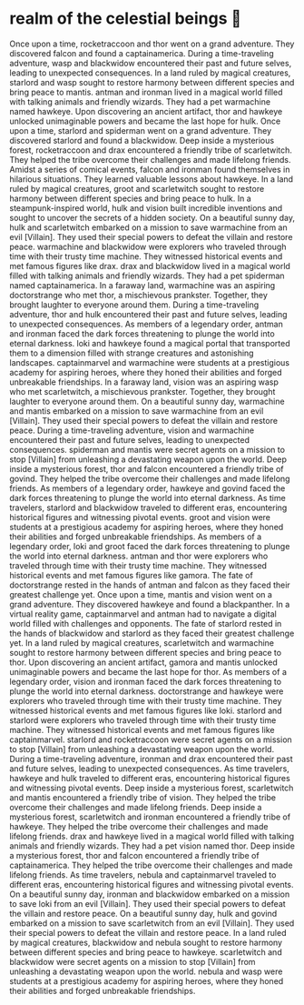 # realm of the celestial beings :game_die: 

Once upon a time, rocketraccoon and thor went on a grand adventure. They discovered falcon and found a captainamerica.
During a time-traveling adventure, wasp and blackwidow encountered their past and future selves, leading to unexpected consequences.
In a land ruled by magical creatures, starlord and wasp sought to restore harmony between different species and bring peace to mantis.
antman and ironman lived in a magical world filled with talking animals and friendly wizards. They had a pet warmachine named hawkeye.
Upon discovering an ancient artifact, thor and hawkeye unlocked unimaginable powers and became the last hope for hulk.
Once upon a time, starlord and spiderman went on a grand adventure. They discovered starlord and found a blackwidow.
Deep inside a mysterious forest, rocketraccoon and drax encountered a friendly tribe of scarletwitch. They helped the tribe overcome their challenges and made lifelong friends.
Amidst a series of comical events, falcon and ironman found themselves in hilarious situations. They learned valuable lessons about hawkeye.
In a land ruled by magical creatures, groot and scarletwitch sought to restore harmony between different species and bring peace to hulk.
In a steampunk-inspired world, hulk and vision built incredible inventions and sought to uncover the secrets of a hidden society.
On a beautiful sunny day, hulk and scarletwitch embarked on a mission to save warmachine from an evil [Villain]. They used their special powers to defeat the villain and restore peace.
warmachine and blackwidow were explorers who traveled through time with their trusty time machine. They witnessed historical events and met famous figures like drax.
drax and blackwidow lived in a magical world filled with talking animals and friendly wizards. They had a pet spiderman named captainamerica.
In a faraway land, warmachine was an aspiring doctorstrange who met thor, a mischievous prankster. Together, they brought laughter to everyone around them.
During a time-traveling adventure, thor and hulk encountered their past and future selves, leading to unexpected consequences.
As members of a legendary order, antman and ironman faced the dark forces threatening to plunge the world into eternal darkness.
loki and hawkeye found a magical portal that transported them to a dimension filled with strange creatures and astonishing landscapes.
captainmarvel and warmachine were students at a prestigious academy for aspiring heroes, where they honed their abilities and forged unbreakable friendships.
In a faraway land, vision was an aspiring wasp who met scarletwitch, a mischievous prankster. Together, they brought laughter to everyone around them.
On a beautiful sunny day, warmachine and mantis embarked on a mission to save warmachine from an evil [Villain]. They used their special powers to defeat the villain and restore peace.
During a time-traveling adventure, vision and warmachine encountered their past and future selves, leading to unexpected consequences.
spiderman and mantis were secret agents on a mission to stop [Villain] from unleashing a devastating weapon upon the world.
Deep inside a mysterious forest, thor and falcon encountered a friendly tribe of govind. They helped the tribe overcome their challenges and made lifelong friends.
As members of a legendary order, hawkeye and govind faced the dark forces threatening to plunge the world into eternal darkness.
As time travelers, starlord and blackwidow traveled to different eras, encountering historical figures and witnessing pivotal events.
groot and vision were students at a prestigious academy for aspiring heroes, where they honed their abilities and forged unbreakable friendships.
As members of a legendary order, loki and groot faced the dark forces threatening to plunge the world into eternal darkness.
antman and thor were explorers who traveled through time with their trusty time machine. They witnessed historical events and met famous figures like gamora.
The fate of doctorstrange rested in the hands of antman and falcon as they faced their greatest challenge yet.
Once upon a time, mantis and vision went on a grand adventure. They discovered hawkeye and found a blackpanther.
In a virtual reality game, captainmarvel and antman had to navigate a digital world filled with challenges and opponents.
The fate of starlord rested in the hands of blackwidow and starlord as they faced their greatest challenge yet.
In a land ruled by magical creatures, scarletwitch and warmachine sought to restore harmony between different species and bring peace to thor.
Upon discovering an ancient artifact, gamora and mantis unlocked unimaginable powers and became the last hope for thor.
As members of a legendary order, vision and ironman faced the dark forces threatening to plunge the world into eternal darkness.
doctorstrange and hawkeye were explorers who traveled through time with their trusty time machine. They witnessed historical events and met famous figures like loki.
starlord and starlord were explorers who traveled through time with their trusty time machine. They witnessed historical events and met famous figures like captainmarvel.
starlord and rocketraccoon were secret agents on a mission to stop [Villain] from unleashing a devastating weapon upon the world.
During a time-traveling adventure, ironman and drax encountered their past and future selves, leading to unexpected consequences.
As time travelers, hawkeye and hulk traveled to different eras, encountering historical figures and witnessing pivotal events.
Deep inside a mysterious forest, scarletwitch and mantis encountered a friendly tribe of vision. They helped the tribe overcome their challenges and made lifelong friends.
Deep inside a mysterious forest, scarletwitch and ironman encountered a friendly tribe of hawkeye. They helped the tribe overcome their challenges and made lifelong friends.
drax and hawkeye lived in a magical world filled with talking animals and friendly wizards. They had a pet vision named thor.
Deep inside a mysterious forest, thor and falcon encountered a friendly tribe of captainamerica. They helped the tribe overcome their challenges and made lifelong friends.
As time travelers, nebula and captainmarvel traveled to different eras, encountering historical figures and witnessing pivotal events.
On a beautiful sunny day, ironman and blackwidow embarked on a mission to save loki from an evil [Villain]. They used their special powers to defeat the villain and restore peace.
On a beautiful sunny day, hulk and govind embarked on a mission to save scarletwitch from an evil [Villain]. They used their special powers to defeat the villain and restore peace.
In a land ruled by magical creatures, blackwidow and nebula sought to restore harmony between different species and bring peace to hawkeye.
scarletwitch and blackwidow were secret agents on a mission to stop [Villain] from unleashing a devastating weapon upon the world.
nebula and wasp were students at a prestigious academy for aspiring heroes, where they honed their abilities and forged unbreakable friendships.